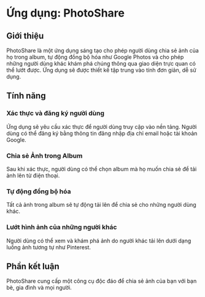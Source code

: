 # Ứng dụng: PhotoShare

## Giới thiệu

PhotoShare là một ứng dụng sáng tạo cho phép người dùng chia sẻ ảnh của họ trong album, tự động đồng
bộ hóa như Google Photos và cho phép những người dùng khác khám phá chúng thông qua giao diện trực
quan có thể lướt được. Ứng dụng sẽ được thiết kế tập trung vào tính đơn giản, dễ sử dụng.

## Tính năng

### Xác thực và đăng ký người dùng

Ứng dụng sẽ yêu cầu xác thực để người dùng truy cập vào nền tảng. Người dùng có thể đăng ký bằng
thông tin đăng nhập địa chỉ email hoặc tài khoản Google.

### Chia sẻ Ảnh trong Album

Sau khi xác thực, người dùng có thể chọn album mà họ muốn chia sẻ để tải ảnh lên từ điện thoại.

### Tự động đồng bộ hóa

Tất cả ảnh trong album sẽ tự động tải lên để chia sẻ cho những người dùng khác.

### Lướt hình ảnh của những người khác

Người dùng có thể xem và khám phá ảnh do người khác tải lên dưới dạng luồng ảnh tương tự như
Pinterest.

## Phần kết luận

PhotoShare cung cấp một công cụ độc đáo để chia sẻ ảnh của bạn với bạn bè, gia đình và mọi người.
